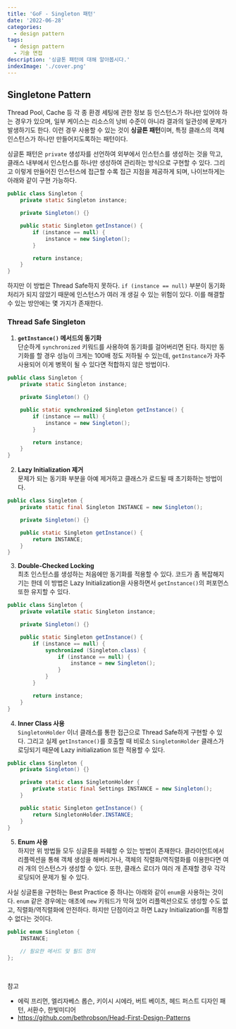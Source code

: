 ```yaml
---
title: 'GoF - Singleton 패턴'
date: '2022-06-28'
categories:
  - design pattern
tags:
  - design pattern
  - 기술 면접
description: '싱글톤 패턴에 대해 알아봅시다.'
indexImage: './cover.png'
---
```


## Singletone Pattern  

Thread Pool, Cache 등 각 종 환경 세팅에 관한 정보 등 인스턴스가 하나만 있어야 하는 경우가 있으며, 일부 케이스는 리소스의 낭비 수준이 아니라 결과의 일관성에 문제가 발생하기도 한다. 
이런 경우 사용할 수 있는 것이 **싱글톤 패턴**이며, 특정 클래스의 객체 인스턴스가 하나만 만들어지도록하는 패턴이다. 

싱글톤 패턴은 ```private``` 생성자를 선언하여 외부에서 인스턴스를 생성하는 것을 막고, 
클래스 내부에서 인스턴스를 하나만 생성하여 관리하는 방식으로 구현할 수 있다. 
그리고 이렇게 만들어진 인스턴스에 접근할 수록 접근 지점을 제공하게 되며, 나이브하게는 아래와 같이 구현 가능하다.

``` java
public class Singleton {
	private static Singleton instance;

	private Singleton() {}

	public static Singleton getInstance() {
		if (instance == null) {
			instance = new Singleton();
		}

		return instance;
	}
}
```

하지만 이 방법은 Thread Safe하지 못하다. 
```if (instance == null)``` 부분이 동기화 처리가 되지 않았기 때문에 인스턴스가 여러 개 생길 수 있는 위험이 있다. 이를 해결할 수 있는 방안에는 몇 가지가 존재한다. 

### Thread Safe Singleton

1. **```getInstance()``` 메서드의 동기화**  
단순하게 ```synchronized``` 키워드를 사용하여 동기화를 걸어버리면 된다. 
하지만 동기화를 할 경우 성능이 크게는 100배 정도 저하될 수 있는데, 
```getInstance```가 자주 사용되어 이게 병목이 될 수 있다면 적합하지 않은 방법이다. 

``` java
public class Singleton {
	private static Singleton instance;

	private Singleton() {}

	public static synchronized Singleton getInstance() {
		if (instance == null) {
			instance = new Singleton();
		}

		return instance;
	}
}
```

2. **Lazy Initialization 제거**  
문제가 되는 동기화 부분을 아예 제거하고 클래스가 로드될 때 초기화하는 방법이다.

``` java
public class Singleton {
	private static final Singleton INSTANCE = new Singleton();

	private Singleton() {}

	public static Singleton getInstance() {
		return INSTANCE;
	}
}
```

3. **Double-Checked Locking**  
최초 인스턴스를 생성하는 처음에만 동기화를 적용할 수 있다. 
코드가 좀 복잡해지기는 한데 이 방법은 Lazy Initialization을 사용하면서 ```getInstance()```의 퍼포먼스 또한 유지할 수 있다. 

``` java
public class Singleton {
	private volatile static Singleton instance;

	private Singleton() {}

	public static Singleton getInstance() {
		if (instance == null) {
			synchronized (Singleton.class) {
				if (instance == null) {
					instance = new Singleton();
				}
			}
		}

		return instance;
	}
}
```

4. **Inner Class 사용**  
```SingletonHolder``` 이너 클래스를 통한 접근으로 Thread Safe하게 구현할 수 있다. 
그리고 실제 ```getInstance()```를 호출할 때 비로소 ```SingletonHolder``` 클래스가 로딩되기 때문에 Lazy initialization 또한 적용할 수 있다. 

``` java
public class Singleton {
	private Singleton() {}

	private static class SingletonHolder {
		private static final Settings INSTANCE = new Singleton();
	}

	public static Singleton getInstance() {
		return SingletonHolder.INSTANCE;
	}
}
```

5. **Enum 사용**  
하지만 위 방법들 모두 싱글톤을 파훼할 수 있는 방법이 존재한다. 
클라이언트에서 리플렉션을 통해 객체 생성을 해버리거나, 객체의 직렬화/역직렬화를 이용한다면 여러 개의 인스턴스가 생성할 수 있다. 또한, 클래스 로더가 여러 개 존재할 경우 각각 로딩되어 문제가 될 수 있다.  

사실 싱글톤을 구현하는 Best Practice 중 하나는 아래와 같이 ```enum```을 사용하는 것이다. 
```enum``` 같은 경우에는 애초에 ```new``` 키워드가 막혀 있어 리플렉션으로도 생성할 수도 없고, 직렬화/역직렬화에 안전하다. 
하지만 단점이라고 하면 Lazy Initialization를 적용할 수 없다는 것이다. 

``` java
public enum Singleton {
	INSTANCE;

	// 필요한 메서드 및 필드 정의
};
```

<br/>

참고
- 에릭 프리먼, 엘리자베스 롭슨, 키이시 시에라, 버트 베이츠, 헤드 퍼스트 디자인 패턴, 서환수, 한빛미디어
- https://github.com/bethrobson/Head-First-Design-Patterns